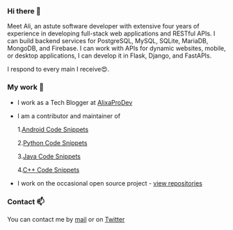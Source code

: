

<!--
**hazratali-bit/hazratali-bit** is a ✨ _special_ ✨ repository because its `README.md` (this file) appears on your GitHub profile.

Here are some ideas to get you started:

- 🔭 I’m currently working on ...
- 🌱 I’m currently learning ...
- 👯 I’m looking to collaborate on ...
- 🤔 I’m looking for help with ...
- 💬 Ask me about ...
- 📫 How to reach me: ...
- 😄 Pronouns: ...
- ⚡ Fun fact: ...
-->
### Hi there 👋

Meet Ali, an astute software developer with extensive four years of experience in developing full-stack web applications and RESTful APIs. I can build backend services for PostgreSQL, MySQL, SQLite, MariaDB, MongoDB, and Firebase. I can work with APIs for dynamic websites, mobile, or desktop applications, I can develop it in Flask, Django, and FastAPIs.

I respond to every main I receive😍.

### My work 🔭

- I work as a Tech Blogger at [AlixaProDev](https://www.alixaprodev.com/)
- I am a contributor and maintainer of 

    1.[Android Code Snippets](https://github.com/hazratali-bit/30-lines-code.android) 

    2.[Python Code Snippets](https://github.com/hazratali-bit/30-lines-code.py) 

    3.[Java Code Snippets](https://github.com/hazratali-bit/30-lines-code.java) 

    4.[C++ Code Snippets](https://github.com/hazratali-bit/30-lines-code.cpp) 
- I work on the occasional open source project - [view repositories](https://github.com/hazratali-bit?tab=repositories)


### Contact 📫
You can contact me by [mail](mailto:haxratali0@gmail.com) or on [Twitter](https://twitter.com/alixaprodev)
